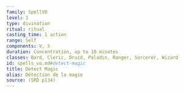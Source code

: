 ```yaml
---
family: SpellVO
level: 1
type: divination
ritual: ritual
casting_time: 1 action
range: Self
components: V, S
duration: Concentration, up to 10 minutes
classes: Bard, Cleric, Druid, Paladin, Ranger, Sorcerer, Wizard
id: spells_vo.md#detect-magic
title: Detect Magic
alias: Détection de la magie
source: (SRD p134)
---
```


